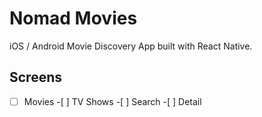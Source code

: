 # Nomad Movies

iOS / Android Movie Discovery App built with React Native.

## Screens

-[ ] Movies -[ ] TV Shows -[ ] Search -[ ] Detail
